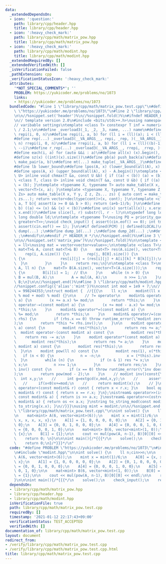 ```yaml
---
data:
  _extendedDependsOn:
  - icon: ':question:'
    path: library/cpp/header.hpp
    title: library/cpp/header.hpp
  - icon: ':heavy_check_mark:'
    path: library/cpp/math/matrix_pow.hpp
    title: library/cpp/math/matrix_pow.hpp
  - icon: ':heavy_check_mark:'
    path: library/cpp/math/modint.hpp
    title: library/cpp/math/modint.hpp
  _extendedRequiredBy: []
  _extendedVerifiedWith: []
  _isVerificationFailed: false
  _pathExtension: cpp
  _verificationStatusIcon: ':heavy_check_mark:'
  attributes:
    '*NOT_SPECIAL_COMMENTS*': ''
    PROBLEM: https://yukicoder.me/problems/no/1073
    links:
    - https://yukicoder.me/problems/no/1073
  bundledCode: "#line 1 \"library/cpp/math/matrix_pow.test.cpp\"\n#define PROBLEM\
    \ \"https://yukicoder.me/problems/no/1073\"\n#line 2 \"library/cpp/header.hpp\"\
    \n\n//%snippet.set('header')%\n//%snippet.fold()%\n#ifndef HEADER_H\n#define HEADER_H\n\
    \n// template version 2.0\n#include <bits/stdc++.h>\nusing namespace std;\n\n\
    // varibable settings\ntemplate <class T> constexpr T inf = numeric_limits<T>::max()\
    \ / 2.1;\n\n#define _overload3(_1, _2, _3, name, ...) name\n#define _rep(i, n)\
    \ repi(i, 0, n)\n#define repi(i, a, b) for (ll i = (ll)(a); i < (ll)(b); ++i)\n\
    #define rep(...) _overload3(__VA_ARGS__, repi, _rep, )(__VA_ARGS__)\n#define _rrep(i,\
    \ n) rrepi(i, 0, n)\n#define rrepi(i, a, b) for (ll i = (ll)((b)-1); i >= (ll)(a);\
    \ --i)\n#define r_rep(...) _overload3(__VA_ARGS__, rrepi, _rrep, )(__VA_ARGS__)\n\
    #define each(i, a) for (auto &&i : a)\n#define all(x) (x).begin(), (x).end()\n\
    #define sz(x) ((int)(x).size())\n#define pb(a) push_back(a)\n#define mp(a, b)\
    \ make_pair(a, b)\n#define mt(...) make_tuple(__VA_ARGS__)\n#define ub upper_bound\n\
    #define lb lower_bound\n#define lpos(A, x) (lower_bound(all(A), x) - A.begin())\n\
    #define upos(A, x) (upper_bound(all(A), x) - A.begin())\ntemplate <class T, class\
    \ U> inline void chmax(T &a, const U &b) { if ((a) < (b)) (a) = (b); }\ntemplate\
    \ <class T, class U> inline void chmin(T &a, const U &b) { if ((a) > (b)) (a)\
    \ = (b); }\ntemplate <typename X, typename T> auto make_table(X x, T a) { return\
    \ vector<T>(x, a); }\ntemplate <typename X, typename Y, typename Z, typename...\
    \ Zs> auto make_table(X x, Y y, Z z, Zs... zs) { auto cont = make_table(y, z,\
    \ zs...); return vector<decltype(cont)>(x, cont); }\n\ntemplate <class T> T cdiv(T\
    \ a, T b){ assert(a >= 0 && b > 0); return (a+b-1)/b; }\n\n#define is_in(x, a,\
    \ b) ((a) <= (x) && (x) < (b))\n#define uni(x) sort(all(x)); x.erase(unique(all(x)),\
    \ x.end())\n#define slice(l, r) substr(l, r - l)\n\ntypedef long long ll;\ntypedef\
    \ long double ld;\n\ntemplate <typename T>\nusing PQ = priority_queue<T, vector<T>,\
    \ greater<T>>;\nvoid check_input() { assert(cin.eof() == 0); int tmp; cin >> tmp;\
    \ assert(cin.eof() == 1); }\n\n#if defined(PCM) || defined(LOCAL)\n#else\n#define\
    \ dump(...) ;\n#define dump_1d(...) ;\n#define dump_2d(...) ;\n#define cerrendl\
    \ ;\n#endif\n\n#endif /* HEADER_H */\n//%snippet.end()%\n#line 3 \"library/cpp/math/matrix_pow.hpp\"\
    \n\n//%snippet.set('matrix_pow')%\n//%snippet.fold()%\n\ntemplate <class value\
    \ = ll>\nusing mat = vector<vector<value>>;\n\ntemplate <class T>\nmat<T> mul(const\
    \ mat<T>& A, const mat<T>& B) {\n    mat<T> res(A.size(), vector<T>(B[0].size()));\n\
    \    rep(i, A.size()) {\n        rep(j, B[0].size()) {\n            rep(k, B.size())\
    \ {\n                res[i][j] = (res[i][j] + A[i][k] * B[k][j]);\n          \
    \  }\n        }\n    }\n    return res;\n}\n\ntemplate <class T>\nmat<T> pow(mat<T>\
    \ A, ll n) {\n    mat<T> B(A.size(), vector<T>(A.size()));\n    rep(i, A.size())\
    \ {\n        B[i][i] = 1;  // E\n    }\n    while (n > 0) {\n        if (n & 1)\
    \ B = mul(B, A);\n        A = mul(A, A);\n        n >>= 1;\n    }\n    return\
    \ B;\n}\n\n//%snippet.end()%\n#line 3 \"library/cpp/math/modint.hpp\"\n\n//%snippet.set('modint')%\n\
    //%snippet.config({'alias':'mint'})%\nconst int mod = 1e9 + 7;\n// const int mod\
    \ = 998244353;\nstruct modint {  //{{{\n    ll x;\n    modint(ll x = 0) : x((x\
    \ % mod + mod) % mod) {}\n\n    // ?= operator\n    modint& operator+=(const modint\
    \ a) {\n        (x += a.x) %= mod;\n        return *this;\n    }\n    modint&\
    \ operator-=(const modint a) {\n        (x += mod - a.x) %= mod;\n        return\
    \ *this;\n    }\n    modint& operator*=(const modint a) {\n        (x *= a.x)\
    \ %= mod;\n        return *this;\n    }\n    modint& operator/=(const modint&\
    \ rhs) {\n        if (rhs.x == 0) throw runtime_error(\"modint zero division\"\
    );\n        return *this *= rhs.inv();\n    }\n\n    modint operator+(const modint\
    \ a) const {\n        modint res(*this);\n        return res += a;\n    }\n  \
    \  modint operator-(const modint a) const {\n        modint res(*this);\n    \
    \    return res -= a;\n    }\n    modint operator*(const modint a) const {\n \
    \       modint res(*this);\n        return res *= a;\n    }\n    modint operator/(const\
    \ modint a) const {\n        modint res(*this);\n        return res /= a;\n  \
    \  }\n\n    modint pow(ll n) const {\n        modint res(1), x(*this);\n     \
    \   if (n < 0) {\n            n = -n;\n            x = (*this).inv();\n      \
    \  }\n        while (n) {\n            if (n & 1) res *= x;\n            x *=\
    \ x;\n            n >>= 1;\n        }\n        return res;\n    }\n\n    modint\
    \ inv() const {\n        if (x == 0) throw runtime_error(\"inv does not exist\"\
    );\n        return pow(mod - 2);\n    }\n    // modint inv()const{\n    //   \
    \  int x,y;\n    //     int g=extgcd(v,mod,x,y);\n    //     assert(g==1);\n \
    \   //     if(x<0)x+=mod;\n    //     return modint(x);\n    // }\n\n    bool\
    \ operator<(const modint& r) const { return x < r.x; }\n    bool operator==(const\
    \ modint& r) const { return x == r.x; }\n};\nistream& operator>>(istream& is,\
    \ const modint& a) { return is >> a.x; }\nostream& operator<<(ostream& os, const\
    \ modint& a) { return os << a.x; }\nstring to_string_mod(const modint& x){ return\
    \ to_string(x.x); }\n//}}}\nusing mint = modint;\n\n//%snippet.end()%\n#line 4\
    \ \"library/cpp/math/matrix_pow.test.cpp\"\n\nint solve() {\n    ll n;cin>>n;\n\
    \n    mat<mint> A(6, vector<mint>(6));\n    mint x = mint(1)/6;\n    A[0] = {x,\
    \ x, x, x, x, x};\n    A[1] = {1, 0, 0, 0, 0, 0};\n    A[2] = {0, 1, 0, 0, 0,\
    \ 0};\n    A[3] = {0, 0, 1, 0, 0, 0};\n    A[4] = {0, 0, 0, 1, 0, 0};\n    A[5]\
    \ = {0, 0, 0, 0, 1, 0};\n\n    mat<mint> B(6, vector<mint>(1, 0));\n    B[0] =\
    \ {x};\n    B[1] = {1};\n\n    cout << mul(pow(A, n-1), B)[0][0] << endl;\n\n\
    \    return 0; \n}\n\n\nint main(){/*{{{*/\n    solve();\n    check_input();\n\
    \    return 0;\n}/*}}}*/\n"
  code: "#define PROBLEM \"https://yukicoder.me/problems/no/1073\"\n#include \"matrix_pow.hpp\"\
    \n#include \"modint.hpp\"\n\nint solve() {\n    ll n;cin>>n;\n\n    mat<mint>\
    \ A(6, vector<mint>(6));\n    mint x = mint(1)/6;\n    A[0] = {x, x, x, x, x,\
    \ x};\n    A[1] = {1, 0, 0, 0, 0, 0};\n    A[2] = {0, 1, 0, 0, 0, 0};\n    A[3]\
    \ = {0, 0, 1, 0, 0, 0};\n    A[4] = {0, 0, 0, 1, 0, 0};\n    A[5] = {0, 0, 0,\
    \ 0, 1, 0};\n\n    mat<mint> B(6, vector<mint>(1, 0));\n    B[0] = {x};\n    B[1]\
    \ = {1};\n\n    cout << mul(pow(A, n-1), B)[0][0] << endl;\n\n    return 0; \n\
    }\n\n\nint main(){/*{{{*/\n    solve();\n    check_input();\n    return 0;\n}/*}}}*/\n"
  dependsOn:
  - library/cpp/math/matrix_pow.hpp
  - library/cpp/header.hpp
  - library/cpp/math/modint.hpp
  isVerificationFile: true
  path: library/cpp/math/matrix_pow.test.cpp
  requiredBy: []
  timestamp: '2021-01-12 22:17:43+09:00'
  verificationStatus: TEST_ACCEPTED
  verifiedWith: []
documentation_of: library/cpp/math/matrix_pow.test.cpp
layout: document
redirect_from:
- /verify/library/cpp/math/matrix_pow.test.cpp
- /verify/library/cpp/math/matrix_pow.test.cpp.html
title: library/cpp/math/matrix_pow.test.cpp
---
```

